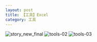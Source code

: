 ```yaml
---
layout: post
title: 【工具】Excel
category: 工具
---
```

![story_new_final](http://rjbwi03xh.hd-bkt.clouddn.com/img/story_new_final_0322.png)
![tools-02](http://rjbwi03xh.hd-bkt.clouddn.com/img/tools-2.png)
![tools-03](http://rjbwi03xh.hd-bkt.clouddn.com/img/tools-3.png)



  




